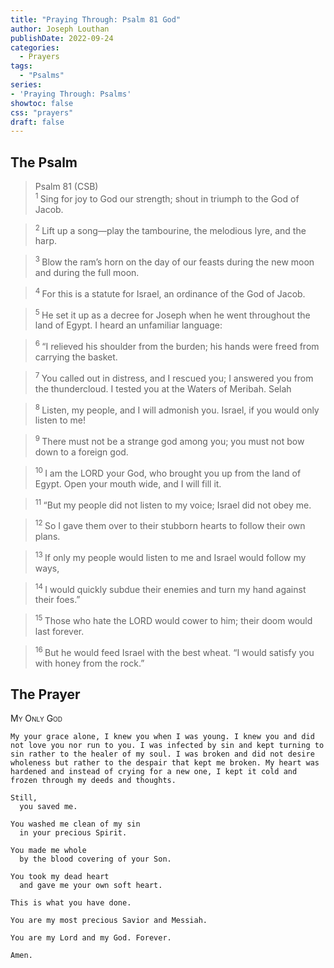 ```yaml
---
title: "Praying Through: Psalm 81 God"
author: Joseph Louthan
publishDate: 2022-09-24
categories:
  - Prayers
tags:
  - "Psalms"
series:
- 'Praying Through: Psalms'
showtoc: false
css: "prayers"
draft: false
---
```

## The Psalm

>Psalm 81 (CSB)  
><sup> 1  </sup>Sing for joy to God our strength; shout in triumph to the God of Jacob.

><sup> 2  </sup>Lift up a song—play the tambourine, the melodious lyre, and the harp.

><sup> 3  </sup>Blow the ram’s horn on the day of our feasts during the new moon and during the full moon.

><sup> 4  </sup>For this is a statute for Israel, an ordinance of the God of Jacob.

><sup> 5  </sup>He set it up as a decree for Joseph when he went throughout the land of Egypt. I heard an unfamiliar language:

><sup> 6  </sup>“I relieved his shoulder from the burden; his hands were freed from carrying the basket.

><sup> 7  </sup>You called out in distress, and I rescued you; I answered you from the thundercloud. I tested you at the Waters of Meribah. Selah

><sup> 8  </sup>Listen, my people, and I will admonish you. Israel, if you would only listen to me!

><sup> 9  </sup>There must not be a strange god among you; you must not bow down to a foreign god.

><sup> 10  </sup>I am the LORD your God, who brought you up from the land of Egypt. Open your mouth wide, and I will fill it.

><sup> 11  </sup>“But my people did not listen to my voice; Israel did not obey me.

><sup> 12  </sup>So I gave them over to their stubborn hearts to follow their own plans.

><sup> 13  </sup>If only my people would listen to me and Israel would follow my ways,

><sup> 14  </sup>I would quickly subdue their enemies and turn my hand against their foes.”

><sup> 15  </sup>Those who hate the LORD would cower to him; their doom would last forever.

><sup> 16  </sup>But he would feed Israel with the best wheat. “I would satisfy you with honey from the rock.”

## The Prayer

<div style="font-variant: small-caps;">
My Only God
</div>

```text
My your grace alone, I knew you when I was young. I knew you and did not love you nor run to you. I was infected by sin and kept turning to sin rather to the healer of my soul. I was broken and did not desire wholeness but rather to the despair that kept me broken. My heart was hardened and instead of crying for a new one, I kept it cold and frozen through my deeds and thoughts.

Still,
  you saved me.

You washed me clean of my sin
  in your precious Spirit.

You made me whole
  by the blood covering of your Son.

You took my dead heart
  and gave me your own soft heart.

This is what you have done.

You are my most precious Savior and Messiah.

You are my Lord and my God. Forever.

Amen.
```
